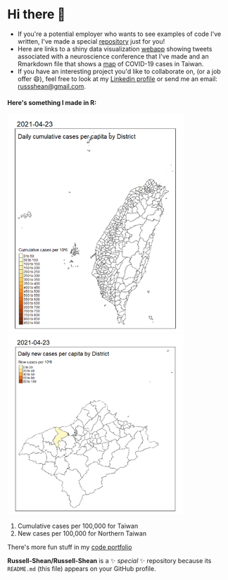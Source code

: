 # Hi there 👋
- If you're a potential employer who wants to see examples of code I've written, I've made a special <a href="https://github.com/Russell-Shean/Code-Portfolio/blob/main/README.md">repository</a> just for you!
- Here are links to a shiny data visualization <a href="https://russ-tmu.shinyapps.io/twitter_shiny/">webapp</a> showing tweets associated with a neuroscience conference that I've made and an Rmarkdown file that shows a <a href="https://tulipsfortaiwan.github.io/Covid_528_map.html" >map</a> of COVID-19 cases in Taiwan. 
- If you have an interesting project you'd like to collaborate on, (or a job offer :smile:), feel free to look at my <a href="https://www.linkedin.com/in/russell-shean/" target="_blank" rel="noopener noreferrer">Linkedin profile</a> or send me an email: russshean@gmail.com.



#### Here's something I made in R: 
<img src="https://github.com/Russell-Shean/Covid_SHINY_MAP/raw/main/Graphs%20and%20GIFS/quanguo_prev.gif" width="400" height="auto" /><img src="https://github.com/Russell-Shean/Covid_SHINY_MAP/raw/main/Graphs%20and%20GIFS/beibu_inc.gif" width="400" height="auto" />

1. Cumulative cases per 100,000 for Taiwan
2. New cases per 100,000 for Northern Taiwan

There's more fun stuff in my <a href="https://github.com/Russell-Shean/Code-Portfolio/blob/main/README.md">code portfolio<a />


**Russell-Shean/Russell-Shean** is a ✨ _special_ ✨ repository because its `README.md` (this file) appears on your GitHub profile.


